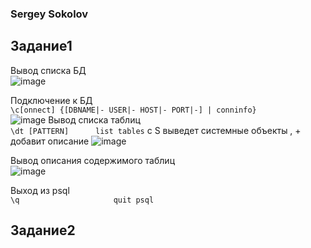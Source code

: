 ### Sergey Sokolov
## Задание1
Вывод списка БД </br>
![image](https://user-images.githubusercontent.com/93119897/172161264-27329c5e-5b16-4423-b8db-928c5512ed3b.png)

Подключение к БД</br>
`\c[onnect] {[DBNAME|- USER|- HOST|- PORT|-] | conninfo}`</br>
![image](https://user-images.githubusercontent.com/93119897/172161769-54fe894d-c9d5-49ad-b944-d50432ea0869.png)
Вывод списка таблиц</br>
`\dt [PATTERN]      list tables` c S выведет системные объекты , + добавит описание
![image](https://user-images.githubusercontent.com/93119897/172162539-fc082360-addc-4043-8369-3ab20c4a9ca3.png)

Вывод описания содержимого таблиц </br>
![image](https://user-images.githubusercontent.com/93119897/172165066-b54f1a6f-b887-47db-9153-96bf3a410808.png)

Выход из psql </br>
`\q                     quit psql`
## Задание2
